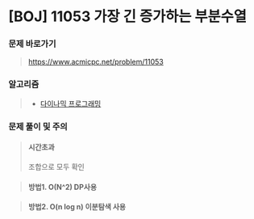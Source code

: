 # [BOJ] 11053 가장 긴 증가하는 부분수열

### 문제 바로가기

>  https://www.acmicpc.net/problem/11053

### 알고리즘

> - [다이나믹 프로그래밍](https://www.acmicpc.net/problem/tag/25)

### 문제 풀이 및 주의

> #### 시간초과
>
> 조합으로 모두 확인

> #### 방법1. O(N^2)  DP사용

> #### 방법2. O(n log n)  이분탐색 사용


